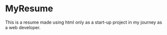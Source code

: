# MyResume
This is a resume made using html only as a start-up project in my journey as a web developer.
